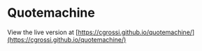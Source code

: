 # Quotemachine

View the live version at [https://cgrossi.github.io/quotemachine/](https://cgrossi.github.io/quotemachine/)
